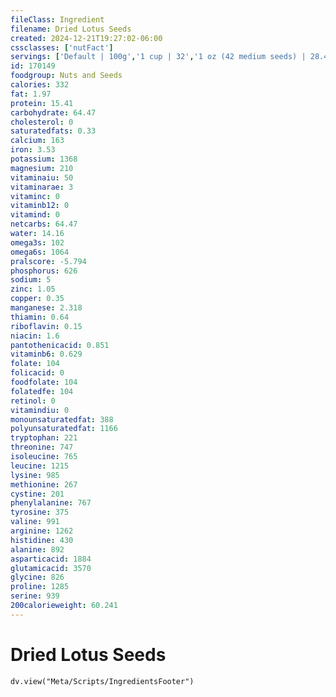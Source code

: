 ```yaml
---
fileClass: Ingredient
filename: Dried Lotus Seeds
created: 2024-12-21T19:27:02-06:00
cssclasses: ['nutFact']
servings: ['Default | 100g','1 cup | 32','1 oz (42 medium seeds) | 28.4']
id: 170149
foodgroup: Nuts and Seeds
calories: 332
fat: 1.97
protein: 15.41
carbohydrate: 64.47
cholesterol: 0
saturatedfats: 0.33
calcium: 163
iron: 3.53
potassium: 1368
magnesium: 210
vitaminaiu: 50
vitaminarae: 3
vitaminc: 0
vitaminb12: 0
vitamind: 0
netcarbs: 64.47
water: 14.16
omega3s: 102
omega6s: 1064
pralscore: -5.794
phosphorus: 626
sodium: 5
zinc: 1.05
copper: 0.35
manganese: 2.318
thiamin: 0.64
riboflavin: 0.15
niacin: 1.6
pantothenicacid: 0.851
vitaminb6: 0.629
folate: 104
folicacid: 0
foodfolate: 104
folatedfe: 104
retinol: 0
vitamindiu: 0
monounsaturatedfat: 388
polyunsaturatedfat: 1166
tryptophan: 221
threonine: 747
isoleucine: 765
leucine: 1215
lysine: 985
methionine: 267
cystine: 201
phenylalanine: 767
tyrosine: 375
valine: 991
arginine: 1262
histidine: 430
alanine: 892
asparticacid: 1884
glutamicacid: 3570
glycine: 826
proline: 1285
serine: 939
200calorieweight: 60.241
---
```


# Dried Lotus Seeds

```dataviewjs
dv.view("Meta/Scripts/IngredientsFooter")
```